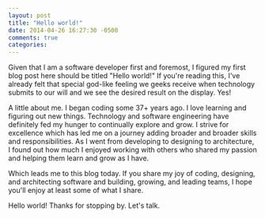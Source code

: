 ```yaml
---
layout: post
title: "Hello world!"
date: 2014-04-26 16:27:30 -0500
comments: true
categories:
---
```

Given that I am a software developer first and foremost, I figured my first blog
post here should be titled "Hello world!" If you're reading this, I've already
felt that special god-like feeling we geeks receive when technology submits to our
will and we see the desired result on the display.  Yes!

A little about me. I began coding some 37+ years ago. I love learning and figuring
out new things. Technology and software engineering have definitely fed my hunger
to continually explore and grow. I strive for excellence which has led me on a
journey adding broader and broader skills and responsibilities. As I went from
developing to designing to architecture, I found out how much I enjoyed working
with others who shared my passion and helping them learn and grow as I have.

Which leads me to this blog today. If you share my joy of coding, designing,
and architecting software and building, growing, and leading teams, I hope you'll enjoy
at least some of what I share.

Hello world! Thanks for stopping by. Let's talk.

